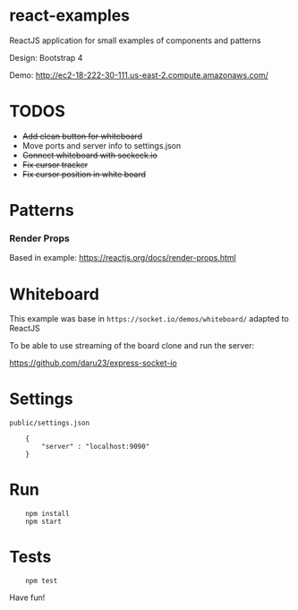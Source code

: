 # react-examples

ReactJS application for small examples of components and patterns

Design: Bootstrap 4

Demo: http://ec2-18-222-30-111.us-east-2.compute.amazonaws.com/

# TODOS
* ~~Add clean button for whiteboard~~
* Move ports and server info to settings.json
* ~~Connect whiteboard with sockeck.io~~
* ~~Fix cursor tracker~~
* ~~Fix cursor position in white board~~ 

# Patterns
### Render Props
Based in example: https://reactjs.org/docs/render-props.html

# Whiteboard
This example was base in `https://socket.io/demos/whiteboard/` adapted to ReactJS

To be able to use streaming of the board clone and run the server:

https://github.com/daru23/express-socket-io

# Settings

`public/settings.json`
```
    {
        "server" : "localhost:9090"
    }
``` 

# Run
```
    npm install
    npm start
```

# Tests
```
    npm test
```
Have fun!

